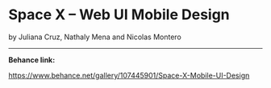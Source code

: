 # Space X – Web UI Mobile Design

by Juliana Cruz, Nathaly Mena and Nicolas Montero

---

**Behance link:**

https://www.behance.net/gallery/107445901/Space-X-Mobile-UI-Design